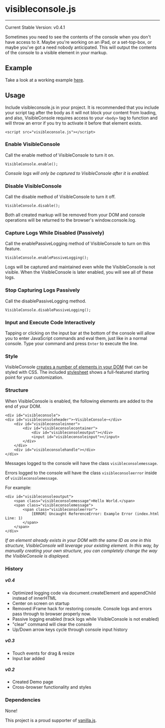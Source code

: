 # visibleconsole.js #
- - - - -

Current Stable Version: v0.4.1

Sometimes you need to see the contents of the console when you don't have access to it. Maybe you're working on an iPad, or a set-top-box, or maybe you've got a need nobody anticipated. This will output the contents of the console to a visible element in your markup.

## Example ##

Take a look at a working example [here](http://jamestomasino.github.io/visibleconsole.js/).


## Usage ###

Include visibleconsole.js in your project. It is recommended that you include your script tag after the body as it will not block your content from loading, and also, VisibleConsole requires access to your `<body>` tag to function and will throw an error if you try to activate it before that element exists.

	<script src="visibleconsole.js"></script>

### Enable VisibleConsole ####

Call the enable method of VisibleConsole to turn it on.

	VisibleConsole.enable();

*Console logs will only be captured to VisibleConsole after it is enabled.*


### Disable VisibleConsole ####

Call the disable method of VisibleConsole to turn it off.

	VisibleConsole.disable();


Both all created markup will be removed from your DOM and console operations will be returned to the browser's window.console.log.

### Capture Logs While Disabled (Passively) ###

Call the enablePassiveLogging method of VisibleConsole to turn on this feature.

	VisibleConsole.enablePassiveLogging();
	
Logs will be captured and maintained even while the VisibleConsole is not visible. When the VisibleConsole is later enabled, you will see all of these logs.

### Stop Capturing Logs Passively ###

Call the disablePassiveLogging method.

	VisibleConsole.disablePassiveLogging();

### Input and Execute Code Interactively ###

Tapping or clicking on the input bar at the bottom of the console will allow you to enter JavaScript commands and eval them, just like in a normal console. Type your command and press `Enter` to execute the line.

### Style ####

VisibleConsole [creates a number of elements in your DOM](#Structure) that can be styled with CSS. The included [stylesheet](https://github.com/jamestomasino/visibleconsole.js/blob/master/style.css) shows a full-featured starting point for your customization.

### Structure ###

When VisibleConsole is enabled, the following elements are added to the end of your DOM.


	<div id="visibleconsole">
	<div id="visibleconsoleheader">~VisibleConsole~</div>
		<div id="visibleconsoleinner">
			<div id="visibleconsolecontainer">
				<div id="visibleconsoleoutput"></div>
				<input id="visibleconsoleinput"></input>
			</div>
		</div>
		<div id="visibleconsolehandle"></div>
	</div>


Messages logged to the console will have the class `visibleconsolemessage`.

Errors logged to the console will have the class `visibleconsoleerror` inside of `visibleconsolemessage`.

For example:

	<div id="visibleconsoleoutput">
    	<span class="visibleconsolemessage">Hello World.</span>
	    <span class="visibleconsolemessage">
    	    <span class="visibleconsoleerror">
        	    [ERROR] Uncaught ReferenceError: Example Error (index.html Line: 1)
	        </span>
    	</span>
	</div>


*If an element already exists in your DOM with the same ID as one in this structure, VisibleConsole will leverage your existing element. In this way, by manually creating your own structure, you can completely change the way the VisibleConsole is displayed.*

### History ###

##### v0.4 #####

* Optimized logging code via document.createElement and appendChild instead of innerHTML
* Center on screen on startup
* Removed iFrame hack for restoring console. Console logs and errors pass through to browser properly now.
* Passive logging enabled (track logs while VisibleConsole is not enabled)
* "clear" command will clear the console
* Up/Down arrow keys cycle through console input history


##### v0.3 #####

* Touch events for drag & resize
* Input bar added

##### v0.2 #####

* Created Demo page
* Cross-browser functionality and styles

 


### Dependencies ###

None!

This project is a proud supporter of [vanilla.js](http://vanilla-js.com/).
